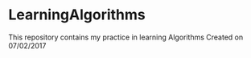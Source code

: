 # LearningAlgorithms
This repository contains my practice in learning Algorithms
Created on 07/02/2017
